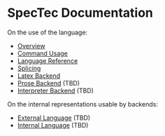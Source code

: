 # SpecTec Documentation

On the use of the language:

* [Overview](Overview.md)
* [Command Usage](Usage.md)
* [Language Reference](Language.md)
* [Splicing](Splicing.md)
* [Latex Backend](Latex.md)
* [Prose Backend](Prose.md) (TBD)
* [Interpreter Backend](Prose.md) (TBD)

On the internal representations usable by backends:

* [External Language](EL.md) (TBD)
* [Internal Language](IL.md) (TBD)
